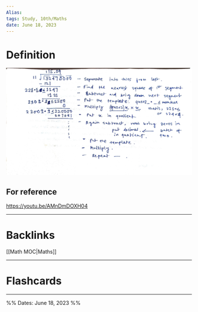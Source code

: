 ```yaml
---
Alias:
tags: Study, 10th/Maths
date: June 18, 2023
---
```

# Definition
![Calculating Sqrt.jpg](assets/calculating-sqrt-fa4d9222c75ebc5708d751ef5c4b259d.jpg)
## For reference
https://youtu.be/AMnDmDOXH04

---
# Backlinks
[[Math MOC|Maths]]

---
# Flashcards


---

%%
Dates: June 18, 2023
%%